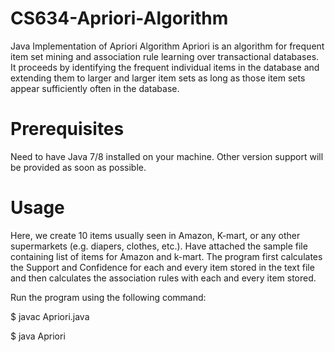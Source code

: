 # CS634-Apriori-Algorithm
Java Implementation of Apriori Algorithm 
Apriori is an algorithm for frequent item set mining and association rule learning over transactional databases. 
It proceeds by identifying the frequent individual items in the database and extending them to larger and larger item sets as long as those item sets appear sufficiently often in the database.

# Prerequisites
Need to have Java 7/8 installed on your machine. Other version support will be provided as soon as possible.

# Usage
Here, we create  10 items usually seen in Amazon, K-mart, or any other supermarkets (e.g. diapers, clothes, etc.). Have attached the sample file containing list of items for Amazon and k-mart.
The program first calculates the Support and Confidence for each and every item stored in the text file and then calculates the association rules with each and every item stored.

Run the program using the following command:

$ javac Apriori.java

$ java Apriori
